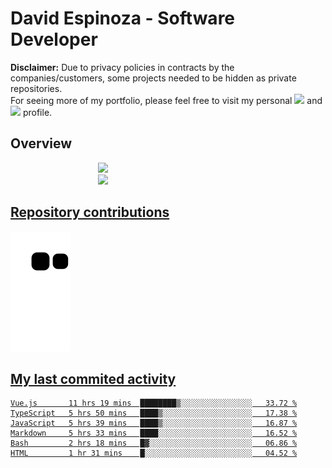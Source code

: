 # David Espinoza - Software Developer
<div id="links">
  <p>
    <strong>Disclaimer:</strong> Due to privacy policies in contracts by the companies/customers, some projects needed to be hidden as private repositories. <br />
For seeing more of my portfolio, please feel free to visit my personal <a href="https://davidespinoza.dev" target="_blank"><img src="https://img.shields.io/badge/website-000000?style=for-the-badge&logo=About.me&logoColor=white" target="_blank"></a> and <a href="https://www.linkedin.com/in/despinozap" target="_blank"><img src="https://img.shields.io/badge/LinkedIn-0077B5?style=for-the-badge&logo=linkedin&logoColor=white" target="_blank"></a> profile.
  </p>
</div>

## Overview

<div id="stats">
  <a href="https://github.com/despinozap">
  <img height="180em" style="margin: 0em 10em;" src="https://github-readme-stats.vercel.app/api?username=despinozap&show_icons=true&include_all_commits=true&count_private=true&theme=default"/>
  <img height="180em" style="margin: 0em 10em;" src="https://github-readme-stats.vercel.app/api/top-langs/?username=despinozap&layout=compact&langs_count=7&theme=default"/>
</div>
 
## Repository contributions
<div id="snake"> 

  ![Snake animation](https://github.com/despinozap/despinozap/blob/output/github-contribution-grid-snake.svg)
</div>

## My last commited activity
<!--START_SECTION:waka-->

```text
Vue.js       11 hrs 19 mins  ████████▒░░░░░░░░░░░░░░░░   33.72 %
TypeScript   5 hrs 50 mins   ████▒░░░░░░░░░░░░░░░░░░░░   17.38 %
JavaScript   5 hrs 39 mins   ████▒░░░░░░░░░░░░░░░░░░░░   16.87 %
Markdown     5 hrs 33 mins   ████░░░░░░░░░░░░░░░░░░░░░   16.52 %
Bash         2 hrs 18 mins   █▓░░░░░░░░░░░░░░░░░░░░░░░   06.86 %
HTML         1 hr 31 mins    █░░░░░░░░░░░░░░░░░░░░░░░░   04.52 %
```

<!--END_SECTION:waka-->
